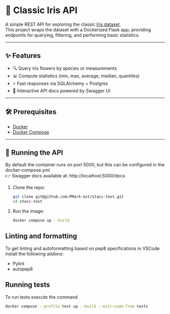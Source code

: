 # 🌸 Classic Iris API

A simple REST API for exploring the classic [Iris dataset](https://en.wikipedia.org/wiki/Iris_flower_data_set).  
This project wraps the dataset with a Dockerized Flask app, providing endpoints for querying, filtering, and performing basic statistics.

---

## ✨ Features
- 🔍 Query iris flowers by species or measurements
- 📊 Compute statistics (min, max, average, median, quantiles)
- ⚡ Fast responses via SQLAlchemy + Postgres
- 📖 Interactive API docs powered by Swagger UI

---

## 🛠️ Prerequisites
- [Docker](https://docs.docker.com/get-docker/)  
- [Docker Compose](https://docs.docker.com/compose/install/)

---

## 🚀 Running the API
By default the container runs on port 5000, but this can be configured in the docker-compose.yml\
👉 Swagger docs available at: http://localhost:5000/docs


1. Clone the repo:
   ```bash
   git clone git@github.com:PMark-est/stacc-test.git
   cd stacc-test
   ```
2. Run the image:
    ```bash
    docker compose up --build
    ```

## Linting and formatting

To get linting and autoformatting based on pep8 specifications in VSCode install the following addons:
- Pylint
- autopep8

## Running tests

To run tests execute the command
```bash
docker compose --profile test up --build --exit-code-from tests
```
